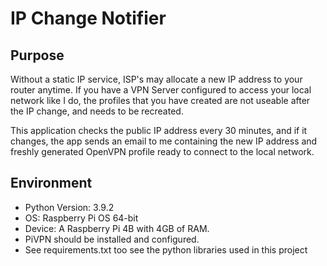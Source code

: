 # IP Change Notifier

## Purpose
Without a static IP service, ISP's may allocate a new IP address to your router anytime. If you have a VPN Server configured to access your local network like I do, the profiles that you have created are not useable after the IP change, and needs to be recreated. 

This application checks the public IP address every 30 minutes, and if it changes, the app sends an email to me containing the new IP address and freshly generated OpenVPN profile ready to connect to the local network.

## Environment
- Python Version: 3.9.2
- OS: Raspberry Pi OS 64-bit
- Device: A Raspberry Pi 4B with 4GB of RAM.
- PiVPN should be installed and configured.
- See requirements.txt too see the python libraries used in this project
